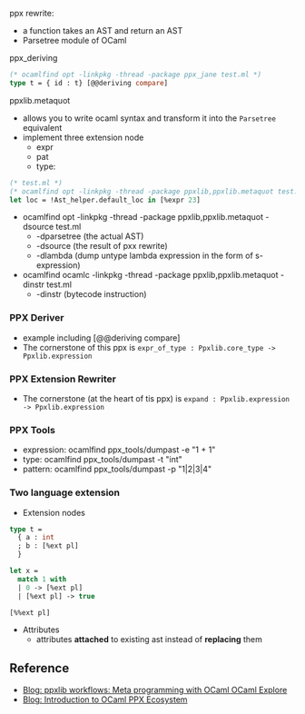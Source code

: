 ppx rewrite:
* a function takes an AST and return an AST
* Parsetree module of OCaml

ppx_deriving
```OCaml
(* ocamlfind opt -linkpkg -thread -package ppx_jane test.ml *)
type t = { id : t} [@@deriving compare]
```

ppxlib.metaquot
- allows you to write ocaml syntax and transform it into the `Parsetree` equivalent
- implement three extension node
  * expr
  * pat
  * type:
```ocaml
(* test.ml *)
(* ocamlfind opt -linkpkg -thread -package ppxlib,ppxlib.metaquot test.ml *)
let loc = !Ast_helper.default_loc in [%expr 23]
```
* ocamlfind opt -linkpkg -thread -package ppxlib,ppxlib.metaquot -dsource test.ml
  * -dparsetree (the actual AST)
  * -dsource (the result of pxx rewrite)
  * -dlambda (dump untype lambda expression in the form of s-expression)
* ocamlfind ocamlc -linkpkg -thread -package ppxlib,ppxlib.metaquot -dinstr test.ml
  * -dinstr (bytecode instruction)

### PPX Deriver
- example including
[@@deriving compare]
- The cornerstone of this ppx is `expr_of_type : Ppxlib.core_type -> Ppxlib.expression`

### PPX Extension Rewriter
- The cornerstone (at the heart of tis ppx) is `expand : Ppxlib.expression -> Ppxlib.expression`

### PPX Tools
- expression: ocamlfind ppx_tools/dumpast -e "1 + 1"
- type: ocamlfind ppx_tools/dumpast -t "int"
- pattern: ocamlfind ppx_tools/dumpast -p "1|2|3|4"

### Two language extension
- Extension nodes
```OCaml
type t =
  { a : int
  ; b : [%ext pl]
  }

let x =
  match 1 with
  | 0 -> [%ext pl]
  | [%ext pl] -> true

[%%ext pl]
```
- Attributes
  - attributes **attached** to existing ast instead of **replacing** them



## Reference
- [Blog: ppxlib workflows: Meta programming with OCaml OCaml Explore](https://ocaml-explore.netlify.app/workflows/meta-programming-with-ppx/)
- [Blog: Introduction to OCaml PPX Ecosystem](https://tarides.com/blog/2019-05-09-an-introduction-to-ocaml-ppx-ecosystem/)